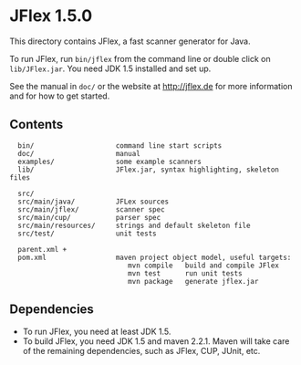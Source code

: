# JFlex 1.5.0

This directory contains JFlex, a fast scanner generator for Java.

To run JFlex, run `bin/jflex` from the command line or double click on
`lib/JFlex.jar`. You need JDK 1.5 installed and set up.

See the manual in `doc/` or the website at <http://jflex.de> for more
information and for how to get started.


## Contents ##

      bin/                    command line start scripts
      doc/                    manual
      examples/               some example scanners
      lib/                    JFlex.jar, syntax highlighting, skeleton files
      
      src/                    
      src/main/java/          JFLex sources
      src/main/jflex/         scanner spec
      src/main/cup/           parser spec
      src/main/resources/     strings and default skeleton file
      src/test/               unit tests
     
      parent.xml +                         
      pom.xml                 maven project object model, useful targets:
                                 mvn compile   build and compile JFlex
                                 mvn test      run unit tests
                                 mvn package   generate jflex.jar


## Dependencies ##

* To run JFlex, you need at least JDK 1.5.
* To build JFlex, you need JDK 1.5 and maven 2.2.1. 
  Maven will take care of the remaining dependencies, such as JFlex, 
  CUP, JUnit, etc.
